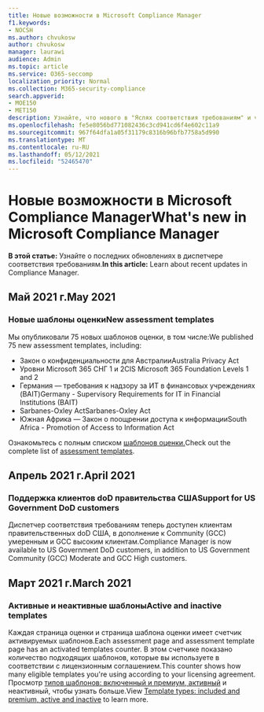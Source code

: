 ```yaml
---
title: Новые возможности в Microsoft Compliance Manager
f1.keywords:
- NOCSH
ms.author: chvukosw
author: chvukosw
manager: laurawi
audience: Admin
ms.topic: article
ms.service: O365-seccomp
localization_priority: Normal
ms.collection: M365-security-compliance
search.appverid:
- MOE150
- MET150
description: Узнайте, что нового в "Яслях соответствия требованиям" и что будет в будущем. Узнайте об обновленных оценках, новых шаблонах оценки, новых действиях и других действиях.
ms.openlocfilehash: fe5e8056bd771082436c3cd941cd6f4e602c11a9
ms.sourcegitcommit: 967f64dfa1a05f31179c8316b96bfb7758a5d990
ms.translationtype: MT
ms.contentlocale: ru-RU
ms.lasthandoff: 05/12/2021
ms.locfileid: "52465470"
---
```

# <a name="whats-new-in-microsoft-compliance-manager"></a><span data-ttu-id="da67d-104">Новые возможности в Microsoft Compliance Manager</span><span class="sxs-lookup"><span data-stu-id="da67d-104">What's new in Microsoft Compliance Manager</span></span>

<span data-ttu-id="da67d-105">**В этой статье:** Узнайте о последних обновлениях в диспетчере соответствия требованиям.</span><span class="sxs-lookup"><span data-stu-id="da67d-105">**In this article:** Learn about recent updates in Compliance Manager.</span></span>

## <a name="may-2021"></a><span data-ttu-id="da67d-106">Май 2021 г.</span><span class="sxs-lookup"><span data-stu-id="da67d-106">May 2021</span></span>

### <a name="new-assessment-templates"></a><span data-ttu-id="da67d-107">Новые шаблоны оценки</span><span class="sxs-lookup"><span data-stu-id="da67d-107">New assessment templates</span></span>

<span data-ttu-id="da67d-108">Мы опубликовали 75 новых шаблонов оценки, в том числе:</span><span class="sxs-lookup"><span data-stu-id="da67d-108">We published 75 new assessment templates, including:</span></span>
- <span data-ttu-id="da67d-109">Закон о конфиденциальности для Австралии</span><span class="sxs-lookup"><span data-stu-id="da67d-109">Australia Privacy Act</span></span>
- <span data-ttu-id="da67d-110">Уровни Microsoft 365 СНГ 1 и 2</span><span class="sxs-lookup"><span data-stu-id="da67d-110">CIS Microsoft 365 Foundation Levels 1 and 2</span></span>
- <span data-ttu-id="da67d-111">Германия — требования к надзору за ИТ в финансовых учреждениях (BAIT)</span><span class="sxs-lookup"><span data-stu-id="da67d-111">Germany - Supervisory Requirements for IT in Financial Institutions (BAIT)</span></span>
- <span data-ttu-id="da67d-112">Sarbanes-Oxley Act</span><span class="sxs-lookup"><span data-stu-id="da67d-112">Sarbanes-Oxley Act</span></span>
- <span data-ttu-id="da67d-113">Южная Африка — Закон о поощрении доступа к информации</span><span class="sxs-lookup"><span data-stu-id="da67d-113">South Africa - Promotion of Access to Information Act</span></span>

<span data-ttu-id="da67d-114">Ознакомьтесь с полным списком [шаблонов оценки.](compliance-manager-templates-list.md)</span><span class="sxs-lookup"><span data-stu-id="da67d-114">Check out the complete list of [assessment templates](compliance-manager-templates-list.md).</span></span>

## <a name="april-2021"></a><span data-ttu-id="da67d-115">Апрель 2021 г.</span><span class="sxs-lookup"><span data-stu-id="da67d-115">April 2021</span></span>

### <a name="support-for-us-government-dod-customers"></a><span data-ttu-id="da67d-116">Поддержка клиентов doD правительства США</span><span class="sxs-lookup"><span data-stu-id="da67d-116">Support for US Government DoD customers</span></span>

<span data-ttu-id="da67d-117">Диспетчер соответствия требованиям теперь доступен клиентам правительственных doD США, в дополнение к Community (GCC) умеренным и GCC высоким клиентам.</span><span class="sxs-lookup"><span data-stu-id="da67d-117">Compliance Manager is now available to US Government DoD customers, in addition to US Government Community (GCC) Moderate and GCC High customers.</span></span>

## <a name="march-2021"></a><span data-ttu-id="da67d-118">Март 2021 г.</span><span class="sxs-lookup"><span data-stu-id="da67d-118">March 2021</span></span>

### <a name="active-and-inactive-templates"></a><span data-ttu-id="da67d-119">Активные и неактивные шаблоны</span><span class="sxs-lookup"><span data-stu-id="da67d-119">Active and inactive templates</span></span>

<span data-ttu-id="da67d-120">Каждая страница оценки и страница шаблона оценки имеет счетчик активируемых шаблонов.</span><span class="sxs-lookup"><span data-stu-id="da67d-120">Each assessment page and assessment template page has an activated templates counter.</span></span> <span data-ttu-id="da67d-121">В этом счетчике показано количество подходящих шаблонов, которые вы используете в соответствии с лицензионным соглашением.</span><span class="sxs-lookup"><span data-stu-id="da67d-121">This counter shows how many eligible templates you're using according to your licensing agreement.</span></span> <span data-ttu-id="da67d-122">Просмотр [типов шаблонов: включенный и премиум, активный](compliance-manager-templates.md#template-types-included-and-premium-active-and-inactive) и неактивный, чтобы узнать больше.</span><span class="sxs-lookup"><span data-stu-id="da67d-122">View [Template types: included and premium, active and inactive](compliance-manager-templates.md#template-types-included-and-premium-active-and-inactive) to learn more.</span></span>